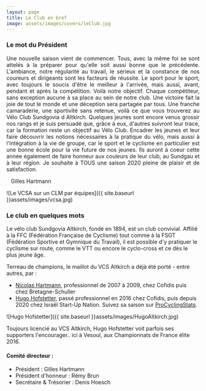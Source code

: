 ```yaml
---
layout: page
title: Le Club en bref
image: assets/images/covers/leClub.jpg
---
```


### Le mot du Président

<p style='text-align: justify;'>
Une nouvelle saison vient de commencer. Tous, avec  la même foi se sont attelés à la préparer pour qu'elle soit aussi bonne que le précédente. L'ambiance, notre régularité au travail, le sérieux  et la constance de nos coureurs et dirigeants sont les facteurs de  réussite. Le sport pour le sport, avec toujours le soucis d'être le  meilleur à l'arrivée, mais aussi, avant, pendant et après la compétition. Voilà notre objectif. 
Chaque compétiteur, sans exception aucune à sa place au sein de  notre club. Une victoire fait la joie de tout le monde et une déception  sera partagée par tous. Une franche camaraderie, une sportivité sans  retenue, voilà ce que vous trouverez au Vélo Club Sundgovia d Altkirch.  Quelques jeunes sont encore venus grossir nos rangs et je suis persuadé  que, grâce à eux, d'autres suivront leur trace, car la formation reste  un objectif au Vélo Club. Encadrer les jeunes et leur faire découvrir  les notions nécessaires à la pratique du vélo, mais aussi à  l'intégration à la vie de groupe, car le sport et le cyclisme en  particulier est une bonne école pour la vie future de nos jeunes. Ils  auront à coeur cette année également de faire honneur aux couleurs de  leur club, au Sundgau et à leur région. 
Je souhaite à TOUS une saison 2020 pleine de plaisir et de satisfaction.
</p>

&nbsp;&nbsp;   Gilles Hartmann

![Le VCSA sur un CLM par équipes]({{ site.baseurl }}assets/images/vcsa.jpg)

### Le club en quelques mots

Le vélo club Sundgovia Altkirch, fondé en 1894, est un club convivial. Affilié à la FFC (Fédération Française de Cyclisme) tout comme à la FSGT (Fédération Sportive et Gymnique du Travail), il est possible d'y pratiquer le cyclisme sur route, comme le VTT ou encore le cyclo-cross et ce dès le plus jeune âge.

Terreau de champions, le maillot du VCS Altkirch a déjà été porté - entre autres, par :
  * [Nicolas Hartmann](https://fr.wikipedia.org/wiki/Nicolas_Hartmann), professionnel de 2007 à 2009, chez Cofidis puis chez Bretagne-Schuller
  * [Hugo Hofstetter](https://www.procyclingstats.com/rider/hugo-hofstetter), passé professionnel en 2016 chez Cofidis, puis depuis 2020 chez Israël Start-Up Nation. Suivez sa saison sur [ProCyclingStats](http://www.procyclingstats.com/rider/Hugo_Hofstetter).

![Hugo Hofstetter]({{ site.baseurl }}assets/images/HugoAltkirch.jpg)

Toujours licencié au VCS Altkirch, Hugo Hofstetter voit parfois ses supporters l'encourager.. ici à Vesoul, aux Championnats de France élite 2016.


#### Comité directeur :
  * Président : Gilles Hartmann
  * Président d'honneur : Rémy Brun
  * Secrétaire & Trésorier : Denis Hoesch


